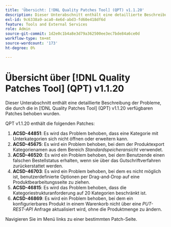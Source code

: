 ```yaml
---
title: 'Übersicht: [!DNL Quality Patches Tool] (QPT) v1.1.20'
description: Dieser Unterabschnitt enthält eine detaillierte Beschreibung der Probleme, die durch die in Version 1.1.20  [!DNL Quality Patches Tool]  Patches behoben wurden.
exl-id: 9c6338a9-aca0-4e6d-abd3-fd60e418df6d
feature: Tools and External Services
role: Admin
source-git-commit: 1d2e0c1b4a8e3d79a362500ee3ec7bde84a6ce0d
workflow-type: tm+mt
source-wordcount: '173'
ht-degree: 0%

---
```


# Übersicht über [!DNL Quality Patches Tool] (QPT) v1.1.20

Dieser Unterabschnitt enthält eine detaillierte Beschreibung der Probleme, die durch die in [!DNL Quality Patches Tool] (QPT) v1.1.20 verfügbaren Patches behoben wurden.

QPT v1.1.20 enthält die folgenden Patches:

1. **ACSD-44851**: Es wird das Problem behoben, dass eine Kategorie mit Unterkategorien sich nicht öffnen oder erweitern kann.
1. **ACSD-45675**: Es wird ein Problem behoben, bei dem der Produktexport Kategorienamen aus dem Bereich *Standardspeicheransicht* verwendet.
1. **ACSD-46520**: Es wird ein Problem behoben, bei dem Benutzende einen falschen Bestellstatus erhalten, wenn sie über das Gutschriftverfahren zurückerstattet werden.
1. **ACSD-46703**: Es wird ein Problem behoben, bei dem es nicht möglich ist, benutzerdefinierte Optionen per Drag-and-Drop auf eine Produktbearbeitungsseite zu ziehen.
1. **ACSD-46815**: Es wird das Problem behoben, dass die Kategoriestrukturanforderung auf 20 Kategorien beschränkt ist.
1. **ACSD-46869**: Es wird ein Problem behoben, bei dem ein konfigurierbares Produkt in einem Warenkorb nicht über eine *PUT-REST-API* Anfrage aktualisiert wird, ohne die Produktmenge zu ändern.

Navigieren Sie im Menü links zu einer bestimmten Patch-Seite.
